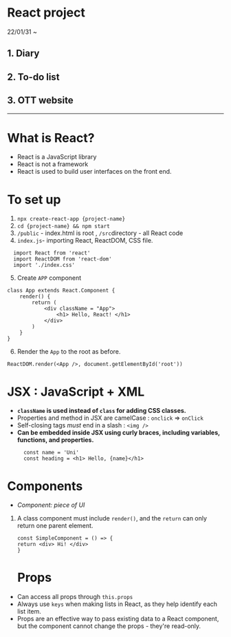 # React project
22/01/31 ~ 

## 1. Diary 
## 2. To-do list 
## 3. OTT website 
----

# What is React? 
* React is a JavaScript library
* React is not a framework
* React is used to build user interfaces on the front end.

# To set up 
1.  `npx create-react-app {project-name}`
2. `cd {project-name} && npm start`
3. `/public` - index.html is root , `/src`directory - all React code
4. `index.js`- importing React, ReactDOM, CSS file.
```
  import React from 'react'
  import ReactDOM from 'react-dom'
  import './index.css' 
  ```
5. Create `APP` component 
````
class App extends React.Component {
    render() {
        return (
            <div className = "App">
                <h1> Hello, React! </h1>
            </div>
        )
    }
}
````
6. Render the `App` to the root as before.
``````
ReactDOM.render(<App />, document.getElementById('root'))
``````

# JSX : JavaScript + XML
* <b>`className` is used instead of `class` for adding CSS classes. </b>
* Properties and method in JSX are camelCase 
: `onclick` => `onClick`
* Self-closing tags <i>must</i> end in a slash 
: `<img />`
* <b>Can be embedded inside JSX using curly braces, including variables, functions, and properties. </b>
  ``` 
    const name = 'Uni'
    const heading = <h1> Hello, {name}</h1>
    ```

# Components
* <i>Component: piece of UI</i>

1. A class component must include `render()`, and the `return` can only return one parent element.
    ```
    const SimpleComponent = () => {
    return <div> Hi! </div>
    }
    ```

    # Props
* Can access all props through `this.props` 
* Always use `keys` when making lists in React, as they help identify each list item.
* Props are an effective way to pass existing data to a React component, but the component cannot change the props - they're read-only.